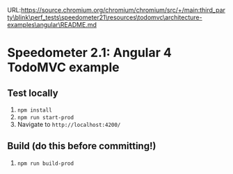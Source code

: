URL:https://source.chromium.org/chromium/chromium/src/+/main:third_party\blink\perf_tests\speedometer21\resources\todomvc\architecture-examples\angular\README.md
# Speedometer 2.1: Angular 4 TodoMVC example

## Test locally

1. `npm install`
2. `npm run start-prod`
3. Navigate to `http://localhost:4200/`

## Build (do this before committing!)

1. `npm run build-prod`
